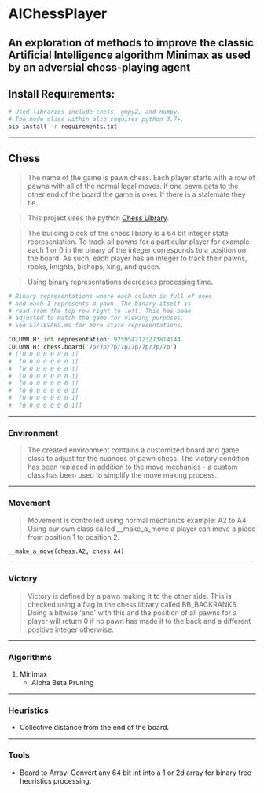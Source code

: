 # AIChessPlayer
An exploration of methods to improve the classic Artificial Intelligence algorithm Minimax as used by an adversial chess-playing agent
---
## Install Requirements:
```bash
# Used libraries include chess, gmpy2, and numpy.
# The node class within also requires python 3.7+.
pip install -r requirements.txt
```
---
## Chess
> The name of the game is pawn chess. Each player starts with a row of pawns with all of the normal legal moves. If one pawn gets to the other
end of the board the game is over. If there is a stalemate they tie.

> This project uses the python [Chess Library](https://python-chess.readthedocs.io/en/latest/).

> The building block of the chess library is a 64 bit integer state representation. To track all pawns for a particular player for example each 1 or 0 in the binary of the integer corresponds to a position on the board. As such, each player has an integer to track their pawns, rooks, knights, bishops, king, and queen.

>Using binary representations decreases processing time.

```python
# Binary representations where each column is full of ones
# and each 1 represents a pawn. The binary itself is
# read from the top row right to left. This has been
# adjusted to match the game for viewing purposes.
# See STATEVARS.md for more state representations.

COLUMN H: int representation: 9259542123273814144
COLUMN H: chess.board('7p/7p/7p/7p/7p/7p/7p/7p')
# [[0 0 0 0 0 0 0 1]
#  [0 0 0 0 0 0 0 1]
#  [0 0 0 0 0 0 0 1]
#  [0 0 0 0 0 0 0 1]
#  [0 0 0 0 0 0 0 1]
#  [0 0 0 0 0 0 0 1]
#  [0 0 0 0 0 0 0 1]
#  [0 0 0 0 0 0 0 1]]
```
---
### Environment
> The created environment contains a customized board and game class to adjust for the nuances of pawn chess. The victory condition has been replaced in addition to the move mechanics - a custom class has been used to simplify the move making process.
---
### Movement
> Movement is controlled using normal mechanics example: A2 to A4. Using our own class called __make_a_move a player can move a piece from position 1 to position 2.
```python
__make_a_move(chess.A2, chess.A4)
```
---
### Victory
> Victory is defined by a pawn making it to the other side. This is checked using a flag in the chess library called BB_BACKRANKS. Doing a bitwise 'and' with this and the position of all pawns for a player will return 0 if no pawn has made it to the back and a different positive integer otherwise.
---
### Algorithms
1. Minimax
    - Alpha Beta Pruning
---
### Heuristics
- Collective distance from the end of the board.
---
### Tools
- Board to Array: Convert any 64 bit int into a 1 or 2d array for binary free heuristics processing.

